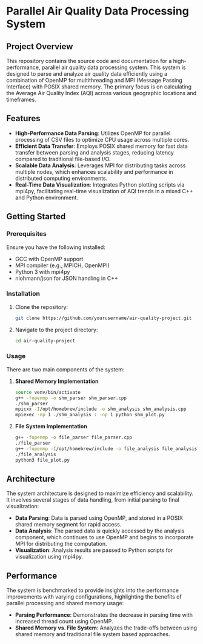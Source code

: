 # Parallel Air Quality Data Processing System

## Project Overview

This repository contains the source code and documentation for a high-performance, parallel air quality data processing system. This system is designed to parse and analyze air quality data efficiently using a combination of OpenMP for multithreading and MPI (Message Passing Interface) with POSIX shared memory. The primary focus is on calculating the Average Air Quality Index (AQI) across various geographic locations and timeframes.

## Features

- **High-Performance Data Parsing**: Utilizes OpenMP for parallel processing of CSV files to optimize CPU usage across multiple cores.
- **Efficient Data Transfer**: Employs POSIX shared memory for fast data transfer between parsing and analysis stages, reducing latency compared to traditional file-based I/O.
- **Scalable Data Analysis**: Leverages MPI for distributing tasks across multiple nodes, which enhances scalability and performance in distributed computing environments.
- **Real-Time Data Visualization**: Integrates Python plotting scripts via mpi4py, facilitating real-time visualization of AQI trends in a mixed C++ and Python environment.

## Getting Started

### Prerequisites

Ensure you have the following installed:
- GCC with OpenMP support
- MPI compiler (e.g., MPICH, OpenMPI)
- Python 3 with mpi4py
- nlohmann/json for JSON handling in C++

### Installation

1. Clone the repository:
   ```bash
   git clone https://github.com/yourusername/air-quality-project.git
   ```
2. Navigate to the project directory:
   ```bash
   cd air-quality-project
   ```

### Usage

There are two main components of the system:

1. **Shared Memory Implementation**
   ```bash
   source venv/bin/activate
   g++ -fopenmp -o shm_parser shm_parser.cpp
   ./shm_parser
   mpicxx -I/opt/homebrew/include -o shm_analysis shm_analysis.cpp
   mpiexec -np 1 ./shm_analysis : -np 1 python shm_plot.py
   ```

2. **File System Implementation**
   ```bash
   g++ -fopenmp -o file_parser file_parser.cpp
   ./file_parser
   g++ -fopenmp -I/opt/homebrew/include -o file_analysis file_analysis.cpp
   ./file_analysis
   python3 file_plot.py
   ```

## Architecture

The system architecture is designed to maximize efficiency and scalability. It involves several stages of data handling, from initial parsing to final visualization:

- **Data Parsing**: Data is parsed using OpenMP, and stored in a POSIX shared memory segment for rapid access.
- **Data Analysis**: The parsed data is quickly accessed by the analysis component, which continues to use OpenMP and begins to incorporate MPI for distributing the computation.
- **Visualization**: Analysis results are passed to Python scripts for visualization using mpi4py.

## Performance

The system is benchmarked to provide insights into the performance improvements with varying configurations, highlighting the benefits of parallel processing and shared memory usage:

- **Parsing Performance**: Demonstrates the decrease in parsing time with increased thread count using OpenMP.
- **Shared Memory vs. File System**: Analyzes the trade-offs between using shared memory and traditional file system based approaches.


